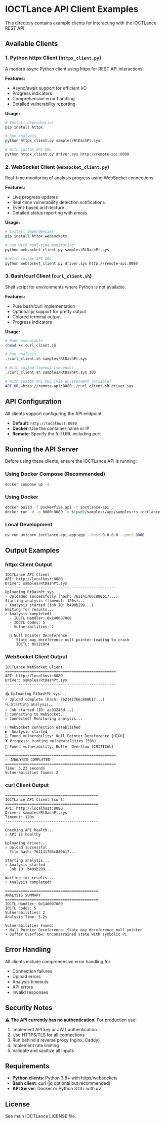 # IOCTLance API Client Examples

This directory contains example clients for interacting with the IOCTLance REST API.

## Available Clients

### 1. Python httpx Client (`httpx_client.py`)

A modern async Python client using httpx for REST API interactions.

**Features:**
- Async/await support for efficient I/O
- Progress indicators
- Comprehensive error handling
- Detailed vulnerability reporting

**Usage:**
```bash
# Install dependencies
pip install httpx

# Run analysis
python httpx_client.py samples/RtDashPt.sys

# With custom API URL
python httpx_client.py driver.sys http://remote-api:8080
```

### 2. WebSocket Client (`websocket_client.py`)

Real-time monitoring of analysis progress using WebSocket connections.

**Features:**
- Live progress updates
- Real-time vulnerability detection notifications
- Event-based architecture
- Detailed status reporting with emojis

**Usage:**
```bash
# Install dependencies
pip install httpx websockets

# Run with real-time monitoring
python websocket_client.py samples/RtDashPt.sys

# With custom API URL
python websocket_client.py driver.sys http://remote-api:8080
```

### 3. Bash/curl Client (`curl_client.sh`)

Shell script for environments where Python is not available.

**Features:**
- Pure bash/curl implementation
- Optional jq support for pretty output
- Colored terminal output
- Progress indicators

**Usage:**
```bash
# Make executable
chmod +x curl_client.sh

# Run analysis
./curl_client.sh samples/RtDashPt.sys

# With custom timeout (seconds)
./curl_client.sh samples/RtDashPt.sys 300

# With custom API URL (via environment variable)
API_URL=http://remote-api:8080 ./curl_client.sh driver.sys
```

## API Configuration

All clients support configuring the API endpoint:

- **Default**: `http://localhost:8080`
- **Docker**: Use the container name or IP
- **Remote**: Specify the full URL including port

## Running the API Server

Before using these clients, ensure the IOCTLance API is running:

### Using Docker Compose (Recommended)
```bash
docker compose up -d
```

### Using Docker
```bash
docker build -f Dockerfile.api -t ioctlance-api .
docker run -d -p 8080:8080 -v $(pwd)/samples:/app/samples:ro ioctlance-api
```

### Local Development
```bash
uv run uvicorn ioctlance.api.app:app --host 0.0.0.0 --port 8080
```

## Output Examples

### httpx Client Output
```
IOCTLance API Client
API: http://localhost:8080
Driver: samples/RtDashPt.sys
--------------------------------------------------
Uploading RtDashPt.sys...
✓ Uploaded successfully (hash: 762141766c880b17...)
Starting analysis (timeout: 120s)...
✓ Analysis started (job ID: b499b299...)
Waiting for results...
✓ Analysis completed!
  - IOCTL Handler: 0x140007080
  - IOCTL Codes: 5
  - Vulnerabilities: 2

  🔴 Null Pointer Dereference
     State may dereference null pointer leading to crash
     IOCTL: 0x12c8c4
```

### WebSocket Client Output
```
IOCTLance WebSocket Client
==================================================
API: http://localhost:8080
Driver: samples/RtDashPt.sys
--------------------------------------------------

📤 Uploading RtDashPt.sys...
✓ Upload complete (hash: 762141766c880b17...)
🔍 Starting analysis...
✓ Job started (ID: ac03245d...)
📡 Connecting to WebSocket...
✓ Connected! Monitoring analysis...

🔗 WebSocket connection established
▶️  Analysis started
🔴 Found vulnerability: Null Pointer Dereference [HIGH]
⏳ Progress: hunting_vulnerabilities (50%)
🔴 Found vulnerability: Buffer Overflow [CRITICAL]

==================================================
✅ ANALYSIS COMPLETED
==================================================
Time: 5.23 seconds
Vulnerabilities found: 2
```

### curl Client Output
```
==========================================
IOCTLance API Client (curl)
==========================================
API: http://localhost:8080
Driver: samples/RtDashPt.sys
Timeout: 120s
------------------------------------------

Checking API health...
✓ API is healthy

Uploading driver...
✓ Upload successful
  File hash: 762141766c880b17...

Starting analysis...
✓ Analysis started
  Job ID: b499b299...

Waiting for results...
✓ Analysis completed!

==========================================
ANALYSIS SUMMARY
==========================================
IOCTL Handler: 0x140007080
IOCTL Codes: 5
Vulnerabilities: 2
Analysis Time: 5.2s

Vulnerabilities Found:
• Null Pointer Dereference: State may dereference null pointer
• Buffer Overflow: Unconstrained state with symbolic PC
```

## Error Handling

All clients include comprehensive error handling for:
- Connection failures
- Upload errors
- Analysis timeouts
- API errors
- Invalid responses

## Security Notes

⚠️ **The API currently has no authentication**. For production use:
1. Implement API key or JWT authentication
2. Use HTTPS/TLS for all connections
3. Run behind a reverse proxy (nginx, Caddy)
4. Implement rate limiting
5. Validate and sanitize all inputs

## Requirements

- **Python clients**: Python 3.8+ with httpx/websockets
- **Bash client**: curl (jq optional but recommended)
- **API Server**: Docker or Python 3.13+ with uv

## License

See main IOCTLance LICENSE file.